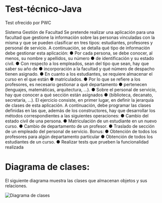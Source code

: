 # Test-técnico-Java
Test ofrecido por PWC

Sistema Gestión de Facultad
Se pretende realizar una aplicación para una facultad que gestione la información sobre las
personas vinculadas con la misma y que se pueden clasificar en tres tipos: estudiantes,
profesores y personal de servicio. A continuación, se detalla qué tipo de información debe
gestionar esta aplicación:
● Por cada persona, se debe conocer, al menos, su nombre y apellidos, su número
● de identificación y su estado civil.
● Con respecto a los empleados, sean del tipo que sean, hay que saber su año de
● incorporación a la facultad y qué número de despacho tienen asignado.
● En cuanto a los estudiantes, se requiere almacenar el curso en el que están
● matriculados.
● Por lo que se refiere a los profesores, es necesario gestionar a qué departamento
● pertenecen (lenguajes, matemáticas, arquitectura, ...).
● Sobre el personal de servicio, hay que conocer a qué sección están asignados
● (biblioteca, decanato, secretaría, ...).
El ejercicio consiste, en primer lugar, en definir la jerarquía de clases de esta aplicación. A
continuación, debe programar las clases definidas en las que, además de los constructores,
hay que desarrollar los métodos correspondientes a las siguientes operaciones:
● Cambio del estado civil de una persona.
● Matriculación de un estudiante en un nuevo curso.
● Cambio de departamento de un profesor.
● Traslado de sección de un empleado del personal de servicio.
Bonus:
● Obtención de todos los profesores para algún departamento particular
● Obtención de todos los estudiantes de un curso.
● Realizar tests que prueben la funcionalidad realizada


# Diagrama de clases:

El siguiente diagrama muestra las clases que almacenan objetos y sus relaciones.

![Diagrama de clases](Diagrama%20de%20clasesSQL-DataBase.drawio)
